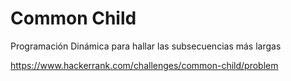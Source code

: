 # Common Child

Programación Dinámica para hallar las subsecuencias más largas

https://www.hackerrank.com/challenges/common-child/problem
